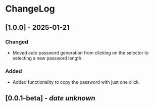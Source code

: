 # ChangeLog

## [1.0.0] - 2025-01-21
### Changed
- Moved auto password generation from clicking on the selector to selecting a new password length.

### Added
- Added functionality to copy the password with just one click.

## [0.0.1-beta] - *date unknown*

